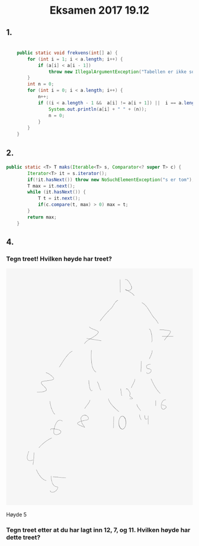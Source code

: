 <h1 align="center">Eksamen 2017 19.12</h1>

## 1.

```java

    public static void frekvens(int[] a) {
        for (int i = 1; i < a.length; i++) {
            if (a[i] < a[i - 1])
                throw new IllegalArgumentException("Tabellen er ikke sortert stigende");
        }
        int n = 0;
        for (int i = 0; i < a.length; i++) {
            n++;
            if ((i < a.length - 1 &&  a[i] != a[i + 1]) ||  i == a.length - 1 ) {
                System.out.println(a[i] + " " + (n));
                n = 0;
            }
        }
    }

```

## 2.

```java
public static <T> T maks(Iterable<T> s, Comparator<? super T> c) {
        Iterator<T> it = s.iterator();
        if(!it.hasNext()) throw new NoSuchElementException("s er tom");
        T max = it.next();
        while (it.hasNext()) {
            T t = it.next();
            if(c.compare(t, max) > 0) max = t;
        }
        return max;
    }
```    




## 4.

### Tegn treet! Hvilken høyde har treet?

<p align="center">
    <img src="img.png" style="width: auto;" alt="">
</p>

Høyde 5

### Tegn treet etter at du har lagt inn 12, 7, og 11. Hvilken høyde har dette treet?

